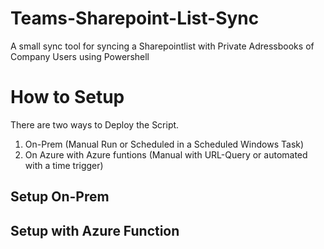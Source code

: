 # Teams-Sharepoint-List-Sync
A small sync tool for syncing a Sharepointlist with Private Adressbooks of Company Users using Powershell

# How to Setup

There are two ways to Deploy the Script.
1. On-Prem (Manual Run or Scheduled in a Scheduled Windows Task)
2. On Azure with Azure funtions (Manual with URL-Query or automated with a time trigger)

## Setup On-Prem

## Setup with Azure Function
